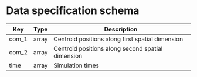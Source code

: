 Data specification schema
==

| Key   | Type  | Description                                        |
|-------|-------|----------------------------------------------------|
| com_1 | array | Centroid positions along first spatial dimension   |
| com_2 | array | Centroid positions along second spatial dimension  |
| time  | array | Simulation times                                   |